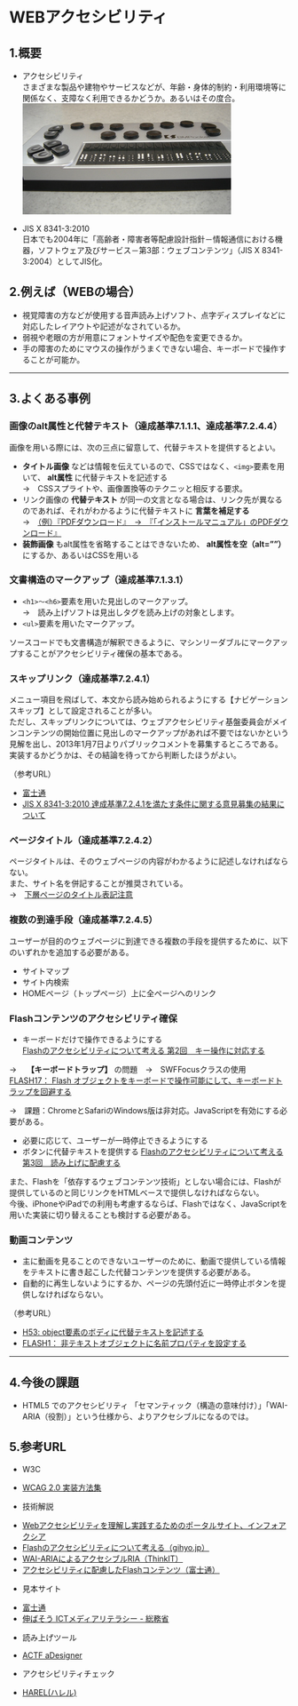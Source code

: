 ﻿# WEBアクセシビリティ


## 1.概要
 - アクセシビリティ  
 さまざまな製品や建物やサービスなどが、年齢・身体的制約・利用環境等に関係なく、支障なく利用できるかどうか。あるいはその度合。  
 ![点字ディスプレイ](./img/braille_display.jpg)
 
 - JIS X 8341-3:2010  
 日本でも2004年に「高齢者・障害者等配慮設計指針－情報通信における機器，ソフトウェア及びサービス－第3部：ウェブコンテンツ」（JIS X 8341-3:2004）としてJIS化。

## 2.例えば（WEBの場合）
 - 視覚障害の方などが使用する音声読み上げソフト、点字ディスプレイなどに対応したレイアウトや記述がなされているか。
 - 弱視や老眼の方が用意にフォントサイズや配色を変更できるか。
 - 手の障害のためにマウスの操作がうまくできない場合、キーボードで操作することが可能か。

---

## 3.よくある事例

### 画像のalt属性と代替テキスト（達成基準7.1.1.1、達成基準7.2.4.4）
画像を用いる際には、次の三点に留意して、代替テキストを提供するとよい。  
 -  __タイトル画像__ などは情報を伝えているので、CSSではなく、`<img>`要素を用いて、 __alt属性__ に代替テキストを記述する  
 →　CSSスプライトや、画像置換等のテクニッと相反する要求。
 - リンク画像の __代替テキスト__ が同一の文言となる場合は、リンク先が異なるのであれば、それがわかるように代替テキストに __言葉を補足する__  
 →　[（例）『PDFダウンロード』　→　『「インストールマニュアル」のPDFダウンロード』](http://www.soumu.go.jp/ict-media/worksheet/)
 -  __装飾画像__ もalt属性を省略することはできないため、 __alt属性を空（alt=””）__ にするか、あるいはCSSを用いる 


### 文書構造のマークアップ（達成基準7.1.3.1）
 - `<h1>～<h6>`要素を用いた見出しのマークアップ。  
 →　読み上げソフトは見出しタグを読み上げの対象とします。
 - `<ul>`要素を用いたマークアップ。

ソースコードでも文書構造が解釈できるように、マシンリーダブルにマークアップすることがアクセシビリティ確保の基本である。 

### スキップリンク（達成基準7.2.4.1） 
メニュー項目を飛ばして、本文から読み始められるようにする【ナビゲーションスキップ】として設定されることが多い。  
ただし、スキップリンクについては、ウェブアクセシビリティ基盤委員会がメインコンテンツの開始位置に見出しのマークアップがあれば不要ではないかという見解を出し、2013年1月7日よりパブリックコメントを募集するところである。実装するかどうかは、その結論を待ってから判断したほうがよい。 

（参考URL）
 * [富士通](http://pr.fujitsu.com/jp/news/2011/07/8.html)
 * [JIS X 8341-3:2010 達成基準7.2.4.1を満たす条件に関する意見募集の結果について](http://www.waic.jp/news/20130422.html)

### ページタイトル（達成基準7.2.4.2）
ページタイトルは、そのウェブページの内容がわかるように記述しなければならない。  
また、サイト名を併記することが推奨されている。  
 →　[下層ページのタイトル表記注意](http://www.soumu.go.jp/ict-media/internet/01.html)

### 複数の到達手段（達成基準7.2.4.5） 
ユーザーが目的のウェブページに到達できる複数の手段を提供するために、以下のいずれかを追加する必要がある。
 * サイトマップ
 * サイト内検索
 * HOMEページ（トップページ）上に全ページへのリンク 

### Flashコンテンツのアクセシビリティ確保
 * キーボードだけで操作できるようにする  
 [Flashのアクセシビリティについて考える 第2回　キー操作に対応する](http://gihyo.jp/design/serial/01/flash_accessibility/0002)
 
 →　 __【キーボードトラップ】__ の問題　→　SWFFocusクラスの使用  
 [FLASH17： Flash オブジェクトをキーボードで操作可能にして、キーボードトラップを回避する](http://waic.jp/docs/WCAG-TECHS/FLASH17.html)
 
 →　課題：ChromeとSafariのWindows版は非対応。JavaScriptを有効にする必要がある。
 
 * 必要に応じて、ユーザーが一時停止できるようにする 
 * ボタンに代替テキストを提供する 
 [Flashのアクセシビリティについて考える 第3回　読み上げに配慮する](http://gihyo.jp/design/serial/01/flash_accessibility/0003)

また、Flashを「依存するウェブコンテンツ技術」としない場合には、Flashが提供しているのと同じリンクをHTMLベースで提供しなければならない。  
今後、iPhoneやiPadでの利用も考慮するならば、Flashではなく、JavaScriptを用いた実装に切り替えることも検討する必要がある。  

### 動画コンテンツ 
 * 主に動画を見ることのできないユーザーのために、動画で提供している情報をテキストに書き起こした代替コンテンツを提供する必要がある。
 * 自動的に再生しないようにするか、ページの先頭付近に一時停止ボタンを提供しなければならない。

（参考URL）
 * [H53: object要素のボディに代替テキストを記述する](http://waic.jp/docs/WCAG-TECHS/H53.html)
 * [FLASH1： 非テキストオブジェクトに名前プロパティを設定する](http://waic.jp/docs/WCAG-TECHS/FLASH1.html)

---
## 4.今後の課題
 - HTML5 でのアクセシビリティ
 「セマンティック（構造の意味付け）」「WAI-ARIA（役割）」という仕様から、よりアクセシブルになるのでは。


## 5.参考URL
 - W3C
  * [WCAG 2.0 実装方法集](http://waic.jp/docs/WCAG-TECHS/Overview.html#contents)
 - 技術解説
  * [Webアクセシビリティを理解し実践するためのポータルサイト、インフォアクシア](http://www.infoaxia.com/)
  * [Flashのアクセシビリティについて考える（gihyo.jp）](http://gihyo.jp/design/serial/01/flash_accessibility)
  * [WAI-ARIAによるアクセシブルRIA（ThinkIT）](http://thinkit.co.jp/book/2008/08/27/161)
  * [アクセシビリティに配慮したFlashコンテンツ（富士通）](http://jp.fujitsu.com/accessibility/casestudy/pdpflash/)
 - 見本サイト
  * [富士通](http://pr.fujitsu.com/jp/news/2011/07/8.html)
  * [伸ばそう ICTメディアリテラシー - 総務省](http://www.soumu.go.jp/ict-media/)
 - 読み上げツール
  * [ACTF aDesigner](http://www.eclipse.org/actf/downloads/tools/aDesigner/index.php)
 - アクセシビリティチェック
  * [HAREL(ハレル)](http://harel.nttdata.co.jp/wact/inputProc/inputUrlBL.do)
